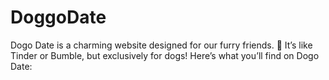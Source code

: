 # DoggoDate
 Dogo Date is a charming website designed for our furry friends. 🐾 It’s like Tinder or Bumble, but exclusively for dogs! Here’s what you’ll find on Dogo Date:
